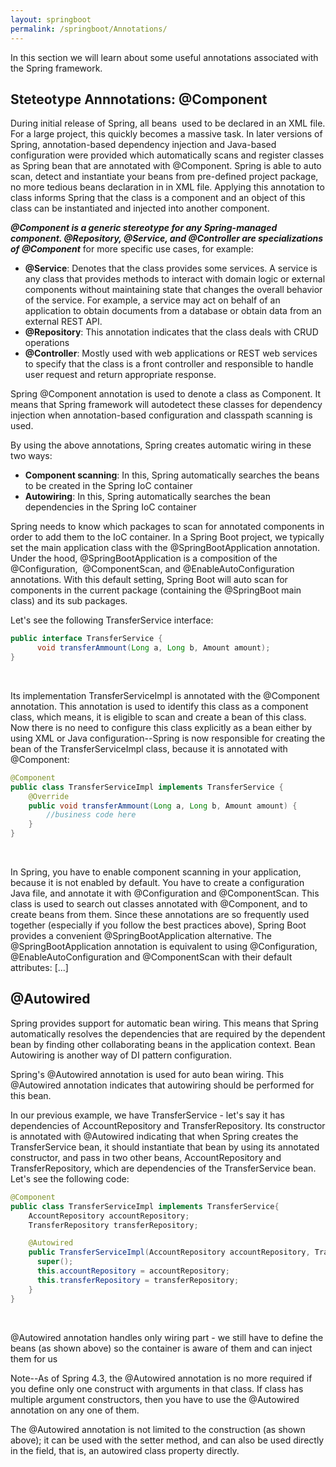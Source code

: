 ```yaml
---
layout: springboot
permalink: /springboot/Annotations/
---
```

In this section we will learn about some useful annotations associated with the Spring framework.

## Steteotype Annnotations: @Component
During initial release of Spring, all beans  used to be declared in an XML file. For a large project, this quickly becomes a massive task. In later versions of Spring, annotation-based dependency injection and Java-based configuration were provided which automatically scans and register classes as Spring bean that are annotated with @Component. Spring is able to auto scan, detect and instantiate your beans from pre-defined project package, no more tedious beans declaration in in XML file. Applying this annotation to class informs Spring that the class is a component and an object of this class can be instantiated and injected into another component.

***@Component is a generic stereotype for any Spring-managed component. @Repository, @Service, and @Controller are specializations of @Component*** for more specific use cases, for example:
- **@Service**: Denotes that the class provides some services. A service is any class that provides methods to interact with domain logic or external components without maintaining state that changes the overall behavior of the service. For example, a service may act on behalf of an application to obtain documents from a database or obtain data from an external REST API.
- **@Repository**: This annotation indicates that the class deals with CRUD operations
- **@Controller**: Mostly used with web applications or REST web services to specify that the class is a front controller and responsible to handle user request and return appropriate response.

Spring @Component annotation is used to denote a class as Component. It means that Spring framework will autodetect these classes for dependency injection when annotation-based configuration and classpath scanning is used. 

By using the above annotations, Spring creates automatic wiring in these two ways:
- **Component scanning**: In this, Spring automatically searches the beans to be created in the Spring IoC container
- **Autowiring**: In this, Spring automatically searches the bean dependencies in the Spring IoC container

Spring needs to know which packages to scan for annotated components in order to add them to the IoC container. In a Spring Boot project, we typically set the main application class with the @SpringBootApplication annotation. Under the hood, @SpringBootApplication is a composition of the @Configuration,  @ComponentScan, and @EnableAutoConfiguration annotations. With this default setting, Spring Boot will auto scan for components in the current package (containing the @SpringBoot main class) and its sub packages.

Let's see the following TransferService interface:

```java
public interface TransferService { 
      void transferAmmount(Long a, Long b, Amount amount); 
} 
```
<br>

Its implementation  TransferServiceImpl is annotated with the @Component annotation. This annotation is used to identify this class as a component class, which means, it is eligible to scan and create a bean of this class. Now there is no need to configure this class explicitly as a bean either by using XML or Java configuration--Spring is now responsible for creating the bean of the TransferServiceImpl class, because it is annotated with @Component:

```java
@Component 
public class TransferServiceImpl implements TransferService { 
	@Override 
	public void transferAmmount(Long a, Long b, Amount amount) { 
		//business code here 
	} 
} 
```
<br>

In Spring, you have to enable component scanning in your application, because it is not enabled by default. You have to create a configuration Java file, and annotate it with @Configuration and @ComponentScan. This class is used to search out classes annotated with @Component, and to create beans from them. Since these annotations are so frequently used together (especially if you follow the best practices above), Spring Boot provides a convenient @SpringBootApplication alternative.
The @SpringBootApplication annotation is equivalent to using @Configuration, @EnableAutoConfiguration and @ComponentScan with their default attributes: [...]

## @Autowired
Spring provides support for automatic bean wiring. This means that Spring automatically resolves the dependencies that are required by the dependent bean by finding other collaborating beans in the application context. Bean Autowiring is another way of DI pattern configuration. 

Spring's @Autowired annotation is used for auto bean wiring. This @Autowired annotation indicates that autowiring should be performed for this bean.

In our previous example, we have TransferService - let's say it has dependencies of AccountRepository and TransferRepository. Its constructor is annotated with @Autowired indicating that when Spring creates the TransferService bean, it should instantiate that bean by using its annotated constructor, and pass in two other beans, AccountRepository and TransferRepository, which are dependencies of the TransferService bean. Let's see the following code:

```java
@Component
public class TransferServiceImpl implements TransferService{
	AccountRepository accountRepository; 
    TransferRepository transferRepository; 

    @Autowired 
    public TransferServiceImpl(AccountRepository accountRepository, TransferRepository transferRepository) { 
      super(); 
      this.accountRepository = accountRepository; 
      this.transferRepository = transferRepository; 
    } 
}
```
<br>

@Autowired annotation handles only wiring part - we still have to define the beans (as shown above) so the container is aware of them and can inject them for us

Note--As of Spring 4.3, the @Autowired annotation is no more required if you define only one construct with arguments in that class. If class has multiple argument constructors, then you have to use the @Autowired annotation on any one of them.

The @Autowired annotation is not limited to the construction (as shown above); it can be used with the setter method, and can also be used directly in the field, that is, an autowired class property directly.